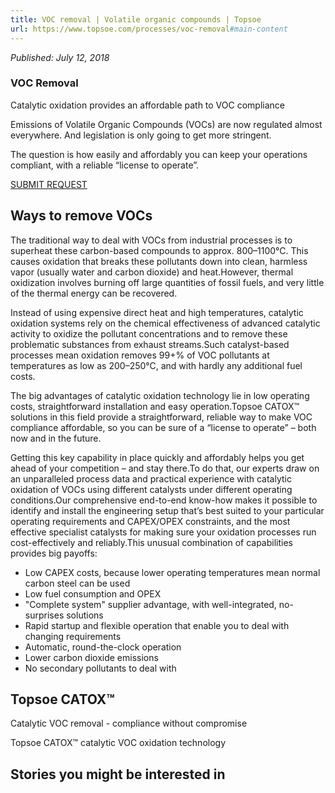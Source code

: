 ```yaml
---
title: VOC removal | Volatile organic compounds | Topsoe
url: https://www.topsoe.com/processes/voc-removal#main-content
---
```


*Published: July 12, 2018*

### VOC Removal

Catalytic oxidation provides an affordable path to VOC compliance

Emissions of Volatile Organic Compounds (VOCs) are now regulated almost everywhere. And legislation is only going to get more stringent.

The question is how easily and affordably you can keep your operations compliant, with a reliable “license to operate”.

[SUBMIT REQUEST](https://engage.topsoe.com/commercial?aoi=116)

## Ways to remove VOCs

The traditional way to deal with VOCs from industrial processes is to superheat these carbon-based compounds to approx. 800–1100°C. This causes oxidation that breaks these pollutants down into clean, harmless vapor (usually water and carbon dioxide) and heat.However, thermal oxidization involves burning off large quantities of fossil fuels, and very little of the thermal energy can be recovered.

Instead of using expensive direct heat and high temperatures, catalytic oxidation systems rely on the chemical effectiveness of advanced catalytic activity to oxidize the pollutant concentrations and to remove these problematic substances from exhaust streams.Such catalyst-based processes mean oxidation removes 99+% of VOC pollutants at temperatures as low as 200–250°C, and with hardly any additional fuel costs.

The big advantages of catalytic oxidation technology lie in low operating costs, straightforward installation and easy operation.Topsoe CATOX™ solutions in this field provide a straightforward, reliable way to make VOC compliance affordable, so you can be sure of a “license to operate” – both now and in the future.

Getting this key capability in place quickly and affordably helps you get ahead of your competition – and stay there.To do that, our experts draw on an unparalleled process data and practical experience with catalytic oxidation of VOCs using different catalysts under different operating conditions.Our comprehensive end-to-end know-how makes it possible to identify and install the engineering setup that’s best suited to your particular operating requirements and CAPEX/OPEX constraints, and the most effective specialist catalysts for making sure your oxidation processes run cost-effectively and reliably.This unusual combination of capabilities provides big payoffs:

- Low CAPEX costs, because lower operating temperatures mean normal carbon steel can be used
- Low fuel consumption and OPEX
- "Complete system" supplier advantage, with well-integrated, no-surprises solutions
- Rapid startup and flexible operation that enable you to deal with changing requirements
- Automatic, round-the-clock operation
- Lower carbon dioxide emissions
- No secondary pollutants to deal with

## Topsoe CATOX™

Catalytic VOC removal - compliance without compromise

Topsoe CATOX™ catalytic VOC oxidation technology

## Stories you might be interested in